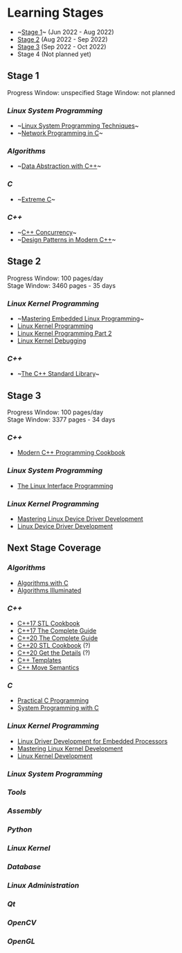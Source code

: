 # Learning Stages

* ~[Stage 1](#stage-1)~ (Jun 2022 - Aug 2022)
* [Stage 2](#stage-2) (Aug 2022 - Sep 2022)
* [Stage 3](#stage-3) (Sep 2022 - Oct 2022)
* Stage 4 (Not planned yet)

## Stage 1

Progress Window: unspecified
Stage Window: not planned

### _Linux System Programming_

* ~[Linux System Programming Techniques](books/9781789951288.md)~
* ~[Network Programming in C](books/9781789349863.md)~

### _Algorithms_

* ~[Data Abstraction with C++](books/9780273768418.md)~

### _C_

* ~[Extreme C](books/9781789343625.md)~

### _C++_

* ~[C++ Concurrency](books/9781617294693.md "350 pages")~
* ~[Design Patterns in Modern C++](books/9781484272947.md "370 pages")~

## Stage 2

Progress Window: 100 pages/day  
Stage Window: 3460 pages - 35 days

### _Linux Kernel Programming_

* ~[Mastering Embedded Linux Programming](books/9781789530384.md "708 pages")~
* [Linux Kernel Programming](books/9781789953435.md "708 pages")
* [Linux Kernel Programming Part 2](books/9781801079518.md "419 pages")
* [Linux Kernel Debugging](books/9781801075039.md "594 pages")

### _C++_

* ~[The C++ Standard Library](books/9780321623218.md "1030 pages")~

## Stage 3

Progress Window: 100 pages/day  
Stage Window: 3377 pages - 34 days

### _C++_

* [Modern C++ Programming Cookbook](books/9781800208988.md "700 pages")

### _Linux System Programming_

* [The Linux Interface Programming](books/9781593272203.md "1400 pages")

### _Linux Kernel Programming_

* [Mastering Linux Device Driver Development](books/9781789342208.md "609 pages")
* [Linux Device Driver Development](books/9781803240060.md "668 pages")

## Next Stage Coverage

### _Algorithms_

* [Algorithms with C](#)
* [Algorithms Illuminated](#)

### _C++_
* [C++17 STL Cookbook](books/9781787120495.md "490 pages")
* [C++17 The Complete Guide](# "355 pages")
* [C++20 The Complete Guide](# "430 pages")
* [C++20 STL Cookbook](#) (?)
* [C++20 Get the Details](#) (?)
* [C++ Templates](# "750 pages")
* [C++ Move Semantics](# "230 pages")

### _C_

* [Practical C Programming](# "570 pages")
* [System Programming with C](#)

### _Linux Kernel Programming_

* [Linux Driver Development for Embedded Processors](books/9781729321829.md)
* [Mastering Linux Kernel Development](books/9781785883057.md)
* [Linux Kernel Development](books/9780672329463.md)

### _Linux System Programming_
### _Tools_
### _Assembly_
### _Python_
### _Linux Kernel_
### _Database_
### _Linux Administration_
### _Qt_
### _OpenCV_
### _OpenGL_
